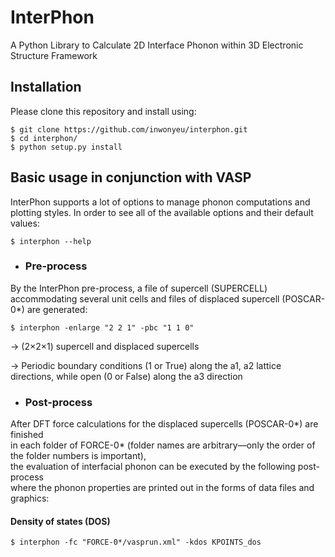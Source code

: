 # InterPhon

A Python Library to Calculate 2D Interface Phonon within 3D Electronic Structure Framework

## Installation

Please clone this repository and install using:

```
$ git clone https://github.com/inwonyeu/interphon.git
$ cd interphon/
$ python setup.py install
```

## Basic usage in conjunction with VASP

InterPhon supports a lot of options to manage phonon computations and plotting styles. 
In order to see all of the available options and their default values:

```
$ interphon --help
```

- ### Pre-process
By the InterPhon pre-process, a file of supercell (SUPERCELL) accommodating several unit cells and files of displaced supercell (POSCAR-0*) are generated:

```
$ interphon -enlarge "2 2 1" -pbc "1 1 0"
```

-> (2×2×1) supercell and displaced supercells 

-> Periodic boundary conditions (1 or True) along the a1, a2 lattice directions, while open (0 or False) along the a3 direction

- ### Post-process
After DFT force calculations for the displaced supercells (POSCAR-0*) are finished  
in each folder of FORCE-0* (folder names are arbitrary—only the order of the folder numbers is important),  
the evaluation of interfacial phonon can be executed by the following post-process  
where the phonon properties are printed out in the forms of data files and graphics:

#### Density of states (DOS)
```
$ interphon -fc "FORCE-0*/vasprun.xml" -kdos KPOINTS_dos
```
